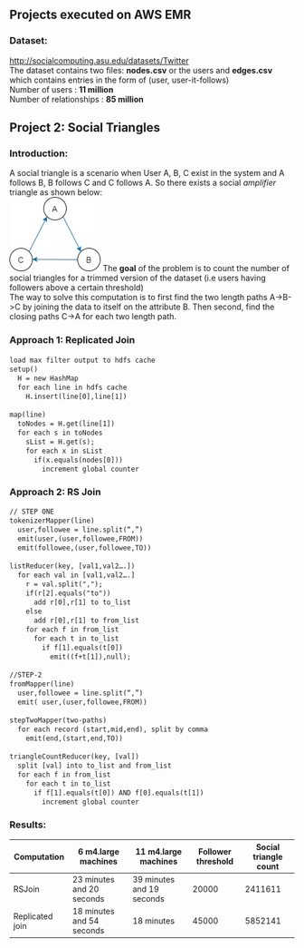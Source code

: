 Projects executed on AWS EMR 
------------
### Dataset: 
http://socialcomputing.asu.edu/datasets/Twitter <br />
The dataset contains two files: **nodes.csv** or the users and **edges.csv** which contains entries in the form of (user, user-it-follows) <br />
Number of users : **11 million** <br />
Number of relationships : **85 million** <br />

Project 2: Social Triangles
--------------
### Introduction: 
A social triangle is a scenario when User A, B, C exist in the system and A follows B, B follows C and C follows A. So there exists a social _amplifier_ triangle as shown below:<br /> 
<img src="https://github.com/prerna-p/map-reduce-programs/blob/master/img/SocialTriangle.jpg"></img>
The **goal** of the problem is to count the number of social triangles for a trimmed version of the dataset (i.e users having followers above a certain threshold)<br />
The way to solve this computation is to first find the two length paths A->B->C by joining the data to itself on the attribute B. Then second, find the closing paths C->A for each two length path.<br />

### Approach 1: Replicated Join
```
load max filter output to hdfs cache
setup()
  H = new HashMap
  for each line in hdfs cache
    H.insert(line[0],line[1])

map(line)
  toNodes = H.get(line[1])
  for each s in toNodes
    sList = H.get(s);
    for each x in sList
      if(x.equals(nodes[0]))
        increment global counter
```
### Approach 2: RS Join
```
// STEP ONE
tokenizerMapper(line)
  user,followee = line.split(“,”)
  emit(user,(user,followee,FROM))
  emit(followee,(user,followee,TO))
  
listReducer(key, [val1,val2….])
  for each val in [val1,val2….]
    r = val.split(",");
    if(r[2].equals("to"))
      add r[0],r[1] to to_list
    else
      add r[0],r[1] to from_list
    for each f in from_list
      for each t in to_list
        if f[1].equals(t[0])
          emit((f+t[1]),null);

//STEP-2
fromMapper(line)
  user,followee = line.split(“,”)
  emit( user,(user,followee,FROM))

stepTwoMapper(two-paths)
  for each record (start,mid,end), split by comma
    emit(end,(start,end,TO))
  
triangleCountReducer(key, [val])
  split [val] into to_list and from_list
  for each f in from_list
    for each t in to_list
      if f[1].equals(t[0]) AND f[0].equals(t[1])
        increment global counter
```
### Results:
<table>
    <thead>
      <tr>
        <th>Computation</th>
        <th>6 m4.large machines</th>
        <th>11 m4.large machines</th>
        <th>Follower threshold</th>
        <th>Social triangle count</th>
      </tr>
    </thead>
    <tbody>
        <tr>
          <td>RSJoin</td>
          <td>23 minutes and 20 seconds</td>
          <td>39 minutes and 19 seconds</td>
          <td>20000</td>
          <td>2411611</td>
        </tr>
        <tr>
          <td>Replicated join</td>
          <td>18 minutes and 54 seconds</td>
          <td>18 minutes</td>
          <td>45000</td>
          <td>5852141</td>
        </tr>
    </tbody>
</table>

